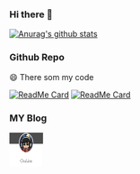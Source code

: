 ### Hi there 👋

<!--
**chulinx/chulinx** is a ✨ _special_ ✨ repository because its `README.md` (this file) appears on your GitHub profile.

Here are some ideas to get you started:

- 🔭 I’m currently working on ...
- 🌱 I’m currently learning ...
- 👯 I’m looking to collaborate on ...
- 🤔 I’m looking for help with ...
- 💬 Ask me about ...
- 📫 How to reach me: ...
- 😄 Pronouns: ...
- ⚡ Fun fact: ...
-->

[![Anurag's github stats](https://github-readme-stats.vercel.app/api?username=chulinx)](https://github.com/anuraghazra/github-readme-stats)

### Github Repo
😄 There som my code

[![ReadMe Card](https://github-readme-stats.vercel.app/api/pin/?username=chulinx&repo=ok8s&show_owner=true)](https://github.com/anandmainali/PackageTemplate)
[![ReadMe Card](https://github-readme-stats.vercel.app/api/pin/?username=chulinx&repo=vttable&show_owner=true)](https://github.com/anandmainali/PackageTemplate)

### MY Blog
<a href="https://chulinx.github.com"><img style="margin: auto;" src="https://raw.githubusercontent.com/chulinx/imgs/master/20201116222040.png" alt=blog width="60" height="60"/></a>
